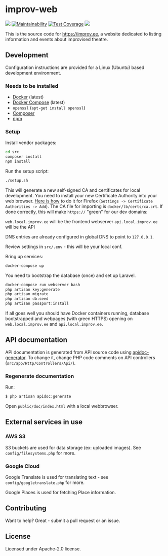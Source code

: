 # improv-web

[![](https://img.shields.io/travis/improv-ee/improv-web.svg)](https://travis-ci.org/improv-ee/improv-web)
[![Maintainability](https://api.codeclimate.com/v1/badges/54f0ebd5a83319def11a/maintainability)](https://codeclimate.com/github/improv-ee/improv-web/maintainability)
[![Test Coverage](https://api.codeclimate.com/v1/badges/54f0ebd5a83319def11a/test_coverage)](https://codeclimate.com/github/improv-ee/improv-web/test_coverage)
[![](https://img.shields.io/docker/pulls/improv/improv-web.svg)](https://cloud.docker.com/u/improv/repository/registry-1.docker.io/improv/improv-web)

This is the source code for https://improv.ee, a website dedicated to listing information and events about improvised theatre.


## Development

Configuration instructions are provided for a Linux (Ubuntu) based development environment.

### Needs to be installed

- [Docker][] (latest)
- [Docker Compose][] (latest)
- `openssl` (`apt-get install openssl`)
- [Composer][]
- [npm][]

### Setup

Install vendor packages:

```bash
cd src
composer install
npm install
```

Run the setup script:

```bash
./setup.sh
```

This will generate a new self-signed CA and certificates for local development. You need to
install your new Certificate Authority into your web browser. [Here is how](https://wiki.wmtransfer.com/projects/webmoney/wiki/Installing_root_certificate_in_Mozilla_Firefox)
to do it for Firefox (`Settings -> Certificate Authorities -> Add`). The CA file for importing
is `docker/lb/certs/ca.crt`. If done correctly, this will make `https://` "green" for our dev domains:

`web.local.improv.ee` will be the frontend webserver
`api.local.improv.ee` will be the API

DNS entries are already configured in global DNS to point to `127.0.0.1`.

Review settings in `src/.env` - this will be your local conf.

Bring up services:

```bash
docker-compose up
```

You need to bootstrap the database (once) and set up Laravel.

```bash
docker-compose run webserver bash
php artisan key:generate
php artisan migrate
php artisan db:seed
php artisan passport:install
```

If all goes well you should have Docker containers running, database bootstrapped and webpages
(with green HTTPS) opening on `web.local.improv.ee` and `api.local.improv.ee`.


## API documentation

API documentation is generated from API source code using [apidoc-generator](https://github.com/mpociot/laravel-apidoc-generator).
To change it, change PHP code comments on API controllers (`src/app/Http/Controllers/Api/`).

### Regenerate documentation

Run:

```bash
$ php artisan apidoc:generate
```

Open `public/doc/index.html` with a local webbrowser.

## External services in use

### AWS S3

S3 buckets are used for data storage (ex: uploaded images). See `config/filesystems.php` for more.

### Google Cloud

Google Translate is used for translating text - see `config/googletranslate.php` for more.

Google Places is used for fetching Place information.


## Contributing

Want to help? Great - submit a pull request or an issue.

## License

Licensed under Apache-2.0 license.

[Docker]: https://docs.docker.com/install/linux/docker-ce/ubuntu/
[Docker Compose]: https://docs.docker.com/compose/install/
[Composer]: https://getcomposer.org/download/
[npm]: https://www.npmjs.com/get-npm
